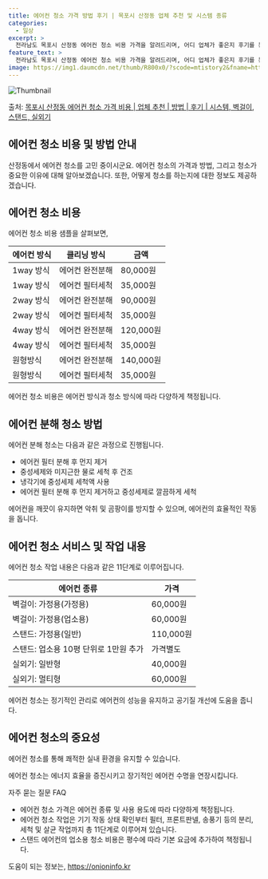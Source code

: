 ```yaml
---
title: 에어컨 청소 가격 방법 후기 | 목포시 산정동 업체 추천 및 시스템 종류
categories:
  - 일상
excerpt: >
  전라남도 목포시 산정동 에어컨 청소 비용 가격을 알려드리며, 어디 업체가 좋은지 후기를 통해 알아보겠습니다. 현재 글에서는 시스템, 벽걸이, 스탠드, 실외기 각각에 대해 청소 비용이 나와 있으니 참고하시면 되겠습니다. 에어컨 분해 청소 방법 보기 👈 클릭셀프 에어컨 청소 방법 보기👈 클릭목포시 산정동 에어컨 청소 비용시스템에어컨 방식클리닝방식금액1way 방식에어컨 완전분해80,000원1way 방식에어컨 필터세척35,000원2way 방식에어컨 완전분해90,000원2way 방식에어컨 필터세척35,000원4way 방식에어컨 완전분해120,000원4way 방식에어컨 필터세척35,000원원형방식에어컨 완전분해140,000원원형방식에어컨 필터세척35,000원에어컨 청소 견적 샘플 보기 👈 클릭에어컨 냄새의 원인에어..
feature_text: >
  전라남도 목포시 산정동 에어컨 청소 비용 가격을 알려드리며, 어디 업체가 좋은지 후기를 통해 알아보겠습니다. 현재 글에서는 시스템, 벽걸이, 스탠드, 실외기 각각에 대해 청소 비용이 나와 있으니 참고하시면 되겠습니다. 에어컨 분해 청소 방법 보기 👈 클릭셀프 에어컨 청소 방법 보기👈 클릭목포시 산정동 에어컨 청소 비용시스템에어컨 방식클리닝방식금액1way 방식에어컨 완전분해80,000원1way 방식에어컨 필터세척35,000원2way 방식에어컨 완전분해90,000원2way 방식에어컨 필터세척35,000원4way 방식에어컨 완전분해120,000원4way 방식에어컨 필터세척35,000원원형방식에어컨 완전분해140,000원원형방식에어컨 필터세척35,000원에어컨 청소 견적 샘플 보기 👈 클릭에어컨 냄새의 원인에어..
image: https://img1.daumcdn.net/thumb/R800x0/?scode=mtistory2&fname=https%3A%2F%2Fblog.kakaocdn.net%2Fdn%2FcNJgfK%2FbtsHxtlPcty%2FSqUUXkMbAqKY4tFi4tXlHk%2Fimg.webp
---
```


![Thumbnail](https://img1.daumcdn.net/thumb/R800x0/?scode=mtistory2&fname=https%3A%2F%2Fblog.kakaocdn.net%2Fdn%2FcNJgfK%2FbtsHxtlPcty%2FSqUUXkMbAqKY4tFi4tXlHk%2Fimg.webp)

<p>출처: <a href="https://onioninfo.kr/entry/%EB%AA%A9%ED%8F%AC%EC%8B%9C-%EC%82%B0%EC%A0%95%EB%8F%99-%EC%97%90%EC%96%B4%EC%BB%A8-%EC%B2%AD%EC%86%8C-%EA%B0%80%EA%B2%A9-%EB%B9%84%EC%9A%A9-%EC%97%85%EC%B2%B4-%EC%B6%94%EC%B2%9C-%EB%B0%A9%EB%B2%95-%ED%9B%84%EA%B8%B0-%EC%8B%9C%EC%8A%A4%ED%85%9C-%EB%B2%BD%EA%B1%B8%EC%9D%B4-%EC%8A%A4%ED%83%A0%EB%93%9C-%EC%8B%A4%EC%99%B8%EA%B8%B0" rel="dofollow">목포시 산정동 에어컨 청소 가격 비용 | 업체 추천 | 방법 | 후기 | 시스템, 벽걸이, 스탠드, 실외기</a> </p>

## 에어컨 청소 비용 및 방법 안내

산정동에서 에어컨 청소를 고민 중이시군요. 에어컨 청소의 가격과 방법, 그리고 청소가 중요한 이유에 대해 알아보겠습니다. 또한, 어떻게
청소를 하는지에 대한 정보도 제공하겠습니다.

## **에어컨 청소 비용**

에어컨 청소 비용 샘플을 살펴보면,

**에어컨 방식** | **클리닝 방식** | **금액**  
---|---|---  
1way 방식 | 에어컨 완전분해 | 80,000원  
1way 방식 | 에어컨 필터세척 | 35,000원  
2way 방식 | 에어컨 완전분해 | 90,000원  
2way 방식 | 에어컨 필터세척 | 35,000원  
4way 방식 | 에어컨 완전분해 | 120,000원  
4way 방식 | 에어컨 필터세척 | 35,000원  
원형방식 | 에어컨 완전분해 | 140,000원  
원형방식 | 에어컨 필터세척 | 35,000원  
  
에어컨 청소 비용은 에어컨 방식과 청소 방식에 따라 다양하게 책정됩니다.



## **에어컨 분해 청소 방법**

에어컨 분해 청소는 다음과 같은 과정으로 진행됩니다.

  * 에어컨 필터 분해 후 먼지 제거
  * 중성세제와 미지근한 물로 세척 후 건조
  * 냉각기에 중성세제 세척액 사용
  * 에어컨 필터 분해 후 먼지 제거하고 중성세제로 깔끔하게 세척

에어컨을 깨끗이 유지하면 악취 및 곰팡이를 방지할 수 있으며, 에어컨의 효율적인 작동을 돕니다.



## **에어컨 청소 서비스 및 작업 내용**

에어컨 청소 작업 내용은 다음과 같은 11단계로 이루어집니다.

**에어컨 종류** | **가격**  
---|---  
벽걸이: 가정용(가정용) | 60,000원  
벽걸이: 가정용(업소용) | 60,000원  
스탠드: 가정용(일반) | 110,000원  
스탠드: 업소용 10평 단위로 1만원 추가 | 가격별도  
실외기: 일반형 | 40,000원  
실외기: 멀티형 | 60,000원  
  
에어컨 청소는 정기적인 관리로 에어컨의 성능을 유지하고 공기질 개선에 도움을 줍니다.



## **에어컨 청소의 중요성**

에어컨 청소를 통해 쾌적한 실내 환경을 유지할 수 있습니다.

에어컨 청소는 에너지 효율을 증진시키고 장기적인 에어컨 수명을 연장시킵니다.

자주 묻는 질문 FAQ

  * 에어컨 청소 가격은 에어컨 종류 및 사용 용도에 따라 다양하게 책정됩니다.
  * 에어컨 청소 작업은 기기 작동 상태 확인부터 필터, 프론트판넬, 송풍기 등의 분리, 세척 및 살균 작업까지 총 11단계로 이루어져 있습니다.
  * 스탠드 에어컨의 업소용 청소 비용은 평수에 따라 기본 요금에 추가하여 책정됩니다.



 

도움이 되는 정보는, <a href="https://onioninfo.kr" rel="dofollow">https://onioninfo.kr</a>


